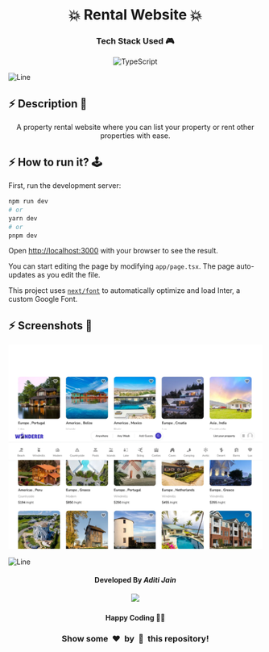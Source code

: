 <h1 align='center'><b>💥 Rental Website 💥</b></h1>

<!-- -------------------------------------------------------------------------------------------------------------- -->

<h3 align='center'>Tech Stack Used 🎮</h3>

<div align='center'>
  <img alt="TypeScript" src="https://img.shields.io/badge/typescipt-darkblue?style=for-the-badge&logo=typescript&logoColor=white">
</div>


![Line](https://github.com/Avdhesh-Varshney/WebMasterLog/assets/114330097/4b78510f-a941-45f8-a9d5-80ed0705e847)

<!-- -------------------------------------------------------------------------------------------------------------- -->

## :zap: Description 📃

<div align='center'>
    <p>A property rental website where you can list your property or rent other properties with ease. </p>
</div>

<!-- -------------------------------------------------------------------------------------------------------------- -->

## :zap: How to run it? 🕹️

First, run the development server:

```bash
npm run dev
# or
yarn dev
# or
pnpm dev
```

Open [http://localhost:3000](http://localhost:3000) with your browser to see the result.

You can start editing the page by modifying `app/page.tsx`. The page auto-updates as you edit the file.

This project uses [`next/font`](https://nextjs.org/docs/basic-features/font-optimization) to automatically optimize and load Inter, a custom Google Font.

<!-- -------------------------------------------------------------------------------------------------------------- -->

## :zap: Screenshots 📸
<!-- add the screenshot of the project (Mandatory) -->

<img src='./screenshoot.webp'>


![Line](https://github.com/Avdhesh-Varshney/WebMasterLog/assets/114330097/4b78510f-a941-45f8-a9d5-80ed0705e847)

<!-- -------------------------------------------------------------------------------------------------------------- -->

<h4 align='center'>Developed By <b><i>Aditi Jain</i></b></h4>
<p align='center'>
  <a href='https://github.com/Aditijainnn'>
    <img src='https://img.shields.io/badge/github-%23121011.svg?style=for-the-badge&logo=github&logoColor=white' />
  </a>
</p>

<h4 align='center'>Happy Coding 🧑‍💻</h4>

<h3 align="center">Show some &nbsp;❤️&nbsp; by &nbsp;🌟&nbsp; this repository!</h3>

